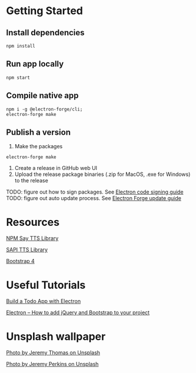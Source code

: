 # Getting Started
## Install dependencies
```
npm install
```

## Run app locally
```
npm start
```

## Compile native app
```
npm i -g @electron-forge/cli;
electron-forge make
```

## Publish a version
1. Make the packages
```
electron-forge make
```
1. Create a release in GitHub web UI
1. Upload the release package binaries (.zip for MacOS, .exe for Windows) to the release

TODO: figure out how to sign packages.  See [Electron code signing guide](https://electronjs.org/docs/tutorial/code-signing)
TODO: figure out auto update process. See [Electron Forge update guide](https://www.electronforge.io/advanced/auto-update)

# Resources
[NPM Say TTS Library](https://www.npmjs.com/package/say)

[SAPI TTS Library](https://github.com/CoughDrop/sapi_tts)

[Bootstrap 4](https://getbootstrap.com)

# Useful Tutorials
[Build a Todo App with Electron](https://codeburst.io/build-a-todo-app-with-electron-d6c61f58b55a)

[Electron – How to add jQuery and Bootstrap to your project](https://www.ryadel.com/en/electron-jquery-bootstrap-project-add-npm/)

# Unsplash wallpaper
[Photo by Jeremy Thomas on Unsplash](https://unsplash.com/photos/E0AHdsENmDg)

[Photo by Jeremy Perkins on Unsplash](https://unsplash.com/photos/uhjiu8FjnsQ)
